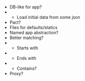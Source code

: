 - DB-like for app?
- - Load initial data from some json
- Pact?
- Files for defaults/statics
- Named app abstraction?
- Better matching?
- - Starts with
- - Ends with
- - Contains?
- Proxy?

